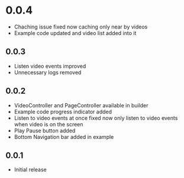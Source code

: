 # 0.0.4
* Chaching issue fixed now caching only near by videos
* Example code updated and video list added into it

## 0.0.3
* Listen video events improved
* Unnecessary logs removed

## 0.0.2
* VideoController and PageController available in builder
* Example code progress indicator added
* Listen to video events at once fixed now only listen to video events when video is on the screen
* Play Pause button added
* Bottom Navigation bar added in example


## 0.0.1
* Initial release
